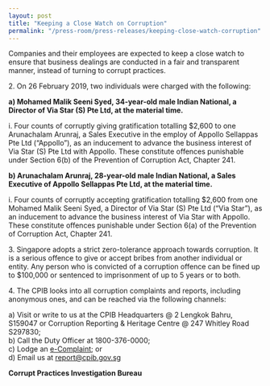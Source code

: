 ```yaml
---
layout: post
title: "Keeping a Close Watch on Corruption"
permalink: "/press-room/press-releases/keeping-close-watch-corruption"
---
```

Companies and their employees are expected to keep a close watch to ensure that business dealings are conducted in a fair and transparent manner, instead of turning to corrupt practices.

2\.       On 26 February 2019, two individuals were charged with the following:

**a) Mohamed Malik Seeni Syed, 34-year-old male Indian National, a Director of Via Star (S) Pte Ltd, at the material time.**

i. Four counts of corruptly giving gratification totalling $2,600 to one Arunachalam Arunraj, a Sales Executive in the employ of Appollo Sellappas Pte Ltd (“Appollo”), as an inducement to advance the business interest of Via Star (S) Pte Ltd with Appollo. These constitute offences punishable under Section 6(b) of the Prevention of Corruption Act, Chapter 241.

**b) Arunachalam Arunraj, 28-year-old male Indian National, a Sales Executive of Appollo Sellappas Pte Ltd, at the material time.**

i. Four counts of corruptly accepting gratification totalling $2,600 from one Mohamed Malik Seeni Syed, a Director of Via Star (S) Pte Ltd (“Via Star”), as an inducement to advance the business interest of Via Star with Appollo. These constitute offences punishable under Section 6(a) of the Prevention of Corruption Act, Chapter 241. 

3\.        Singapore adopts a strict zero-tolerance approach towards corruption. It is a serious offence to give or accept bribes from another individual or entity. Any person who is convicted of a corruption offence can be fined up to $100,000 or sentenced to imprisonment of up to 5 years or to both.
 
4\.        The CPIB looks into all corruption complaints and reports, including anonymous ones, and can be reached via the following channels:

a) Visit or write to us at the CPIB Headquarters @ 2 Lengkok Bahru, S159047 or Corruption Reporting & Heritage Centre @ 247 Whitley Road S297830;<br />
b) Call the Duty Officer at 1800-376-0000;<br />
c) Lodge an [e-Complaint](/e-services/e-complaint-for-corrupt-conduct); or<br>
d) Email us at <a class="spamspan" href="mailto:report@cpib.gov.sg">report@cpib.gov.sg</a>

**Corrupt Practices Investigation Bureau**
